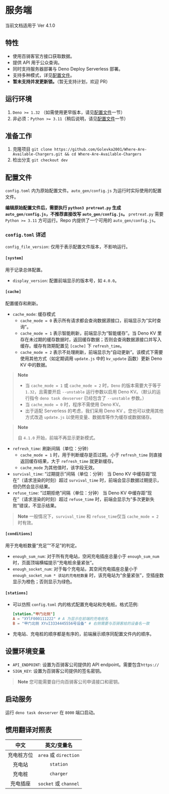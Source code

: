 # 服务端

当前文档适用于 Ver 4.1.0

## 特性

- 使用百骑客官方接口获取数据。
- 提供 API 用于公众查询。
- 同时支持服务器部署与 Deno Deploy Serverless 部署。
- 支持多种模式，详见[配置文件](#配置文件)。
- **暂未支持并发更新锁。**（暂无支持计划，欢迎 PR）

## 运行环境

1. `Deno >= 1.32` （如需使用更早版本，请见[配置文件](#配置文件)一节）
2. 非必须：`Python >= 3.11`（稍后说明，请见[配置文件](#配置文件)一节）

## 准备工作

1. 克隆项目
   `git clone https://github.com/Golevka2001/Where-Are-Available-Chargers.git && cd Where-Are-Available-Chargers`
2. 检出分支 `git checkout dev`

## 配置文件

`config.toml` 内为原始配置文件。`auto_gen/config.js`
为运行时实际使用的配置文件。

**编辑原始配置文件后，需要执行 `python3 pretreat.py` 生成
`auto_gen/config.js`，不推荐直接改写 `auto_gen/config.js`。** `pretreat.py` 需要
`Python >= 3.11` 方可运行。Repo 内提供了一个可用的 `auto_gen/config.js`。

### `config.toml` 详述

`config_file_version`: 仅用于表示配置文件版本，不影响运行。

#### `[system]`

用于记录总体配置。

- `display_version`: 配置前端显示的版本号，如 `4.0.0`。

#### `[cache]`

配置缓存和刷新。

- `cache_mode`: 缓存模式
  - `cache_mode = 0` 表示所有请求都会查询数据源接口，前端显示为“实时查询”。
  - `cache_mode = 1` 表示智能刷新，前端显示为“智能缓存”。当 Deno KV
    里存在未过期的缓存数据时，返回缓存数据；否则会查询数据源接口并写入缓存。缓存有效期配置见
    `[cache]` 下 `refresh_time`。
  - `cache_mode = 2`
    表示不处理刷新，前端显示为“自动更新”。该模式下需要使用其他方式（如定期调用
    `update.js` 中的 `kv_update` 函数）更新 Deno KV 中的数据。

> **Note**
>
> - 当 `cache_mode = 1` 或 `cache_mode = 2` 时，`Deno` 的版本需要大于等于
  > `1.32`，且需要开启 `--unstable` 运行参数以启用 Deno KV。（默认的运行指令
  > `deno task devserver` 已经包含了 `--unstable` 参数。）
> - 当 `cache_mode = 0` 时，程序不需使用 Deno KV。
> - 出于适配 Serverless 的考虑，我们采用 Deno KV 。您也可以使用其他方式改造
  > `update.js` 以使用变量、数据库等作为缓存或数据储存。

> **Note**
>
> 自 `4.1.0` 开始，前端不再显示更新模式。

- `refresh_time`: 刷新间隔（单位：分钟）
  - `cache_mode = 1` 时，用于判断缓存是否过期。小于 `refresh_time`
    则直接返回缓存结果，大于 `refresh_time` 就更新缓存。
  - `cache_mode` 为其他值时，该字段无效。
- `survival_time`: “过期提示”间隔（单位：分钟） 当 Deno KV
  中缓存距“现在”（请求渲染的时刻）超过 `survival_time`
  时，前端会显示数据过期提示，但仍然会显示结果。
- `refuse_time`: “过期拒绝”间隔（单位：分钟） 当 Deno KV
  中缓存距“现在”（请求渲染的时刻）超过 `refuse_time`
  时，前端会显示为“多次更新失败”错误，不显示结果。

> **Note** 一般情况下，`survival_time` 和 `refuse_time`仅当 `cache_mode = 2`
> 时有效。

#### `[conditions]`

用于充电桩数量“充足”“不足”的判定。

- `enough_sum_num`: 对于所有充电站，空闲充电插座总量小于 `enough_sum_num`
  时，页面顶端横幅提示“充电桩余量紧张”。
- `enough_socket_num`: 对于每个充电站，其空闲充电插座总量小于
  `enough_socket_num * 该站的充电桩数量`
  时，该充电站为“余量紧张”，空插座数显示为橙色；否则显示为绿色。

#### `[stations]`

- 可以仿照 `config.toml` 内的格式配置充电站和充电桩。格式范例:
  ```toml
  [station."甲门北侧"]
  A = "XYlF000111222" # A 为显示在前端的充电桩名
  B = "甲门北侧 XYvI3334445556号设备" # 右侧需要与百骑客给的设备名一致
  ```

* 充电站、充电桩的顺序都是有序的，前端展示顺序同配置文件内的顺序。

## 设置环境变量

- `API_ENDPOINT`: 设置为百骑客公司提供的 API endpoint。需要包含`https://`
- `SIGN_KEY`: 设置为百骑客公司提供的签名密钥。

> **Note** 您可能需要自行向百骑客公司申请接口和密钥。

## 启动服务

运行 `deno task devserver` 在 `8000` 端口启动。

## 惯用翻译对照表

|    中文    |      英文/变量名      |
| :--------: | :-------------------: |
| 充电桩方位 | `area` 或 `direction` |
|   充电站   |       `station`       |
|   充电桩   |       `charger`       |
|  充电插座  | `socket` 或 `channel` |
